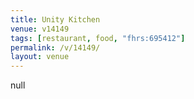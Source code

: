 ```yaml
---
title: Unity Kitchen
venue: v14149
tags: [restaurant, food, "fhrs:695412"]
permalink: /v/14149/
layout: venue
---
```

null